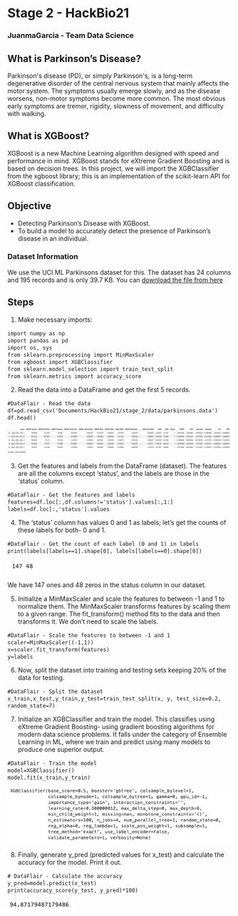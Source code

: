# Stage 2 - HackBio21 
### JuanmaGarcia - Team Data Science 

## What is Parkinson’s Disease?
Parkinson's disease (PD), or simply Parkinson's, is a long-term degenerative disorder of the central nervous system that mainly affects the motor system. The symptoms usually emerge slowly, and as the disease worsens, non-motor symptoms become more common. The most obvious early symptoms are tremor, rigidity, slowness of movement, and difficulty with walking.

## What is XGBoost?
XGBoost is a new Machine Learning algorithm designed with speed and performance in mind. XGBoost stands for eXtreme Gradient Boosting and is based on decision trees. In this project, we will import the XGBClassifier from the xgboost library; this is an implementation of the scikit-learn API for XGBoost classification.

## Objective
* Detecting Parkinson’s Disease with XGBoost.
* To build a model to accurately detect the presence of Parkinson’s disease in an individual.

### Dataset Information
We use the UCI ML Parkinsons dataset for this. The dataset has 24 columns and 195 records and is only 39.7 KB. You can [download the file from here](https://archive.ics.uci.edu/ml/machine-learning-databases/parkinsons/)

## Steps
1. Make necessary imports:

```
import numpy as np
import pandas as pd
import os, sys
from sklearn.preprocessing import MinMaxScaler
from xgboost import XGBClassifier
from sklearn.model_selection import train_test_split
from sklearn.metrics import accuracy_score
```


2. Read the data into a DataFrame and get the first 5 records.

```
#DataFlair - Read the data
df=pd.read_csv('Documents/HackBio21/stage_2/data/parkinsons.data')
df.head()
```

![Image 1](https://github.com/JEMINA-JOHN/Hack-Bio_Task-3_Data-Science/blob/main/JuanmaGarcia_stage_2/imgs/1.png)

3. Get the features and labels from the DataFrame (dataset). The features are all the columns except ‘status’, and the labels are those in the ‘status’ column.

```
#DataFlair - Get the features and labels
features=df.loc[:,df.columns!='status'].values[:,1:]
labels=df.loc[:,'status'].values
```

4. The ‘status’ column has values 0 and 1 as labels; let’s get the counts of these labels for both- 0 and 1.

```
#DataFlair - Get the count of each label (0 and 1) in labels
print(labels[labels==1].shape[0], labels[labels==0].shape[0])
```

![Image 2](https://github.com/JEMINA-JOHN/Hack-Bio_Task-3_Data-Science/blob/main/JuanmaGarcia_stage_2/imgs/2.png)

We have 147 ones and 48 zeros in the status column in our dataset.


5. Initialize a MinMaxScaler and scale the features to between -1 and 1 to normalize them. The MinMaxScaler transforms features by scaling them to a given range. The fit_transform() method fits to the data and then transforms it. We don’t need to scale the labels.

```
#DataFlair - Scale the features to between -1 and 1
scaler=MinMaxScaler((-1,1))
x=scaler.fit_transform(features)
y=labels
```

6. Now, split the dataset into training and testing sets keeping 20% of the data for testing.

```
#DataFlair - Split the dataset
x_train,x_test,y_train,y_test=train_test_split(x, y, test_size=0.2, random_state=7)
```

7. Initialize an XGBClassifier and train the model. This classifies using eXtreme Gradient Boosting- using gradient boosting algorithms for modern data science problems. It falls under the category of Ensemble Learning in ML, where we train and predict using many models to produce one superior output.

```
#DataFlair - Train the model
model=XGBClassifier()
model.fit(x_train,y_train)
```

![Image 3](https://github.com/JEMINA-JOHN/Hack-Bio_Task-3_Data-Science/blob/main/JuanmaGarcia_stage_2/imgs/3.png)


8. Finally, generate y_pred (predicted values for x_test) and calculate the accuracy for the model. Print it out.

```
# DataFlair - Calculate the accuracy
y_pred=model.predict(x_test)
print(accuracy_score(y_test, y_pred)*100)
```

![Image 4](https://github.com/JEMINA-JOHN/Hack-Bio_Task-3_Data-Science/blob/main/JuanmaGarcia_stage_2/imgs/4.png)



